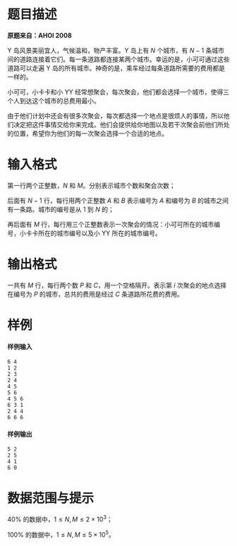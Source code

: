 
# 题目描述

**原题来自：AHOI 2008**

Y 岛风景美丽宜人，气候温和，物产丰富。Y 岛上有 $N$ 个城市，有 $N-1$ 条城市间的道路连接着它们。每一条道路都连接某两个城市。幸运的是，小可可通过这些道路可以走遍 Y 岛的所有城市。神奇的是，乘车经过每条道路所需要的费用都是一样的。

小可可，小卡卡和小 YY 经常想聚会，每次聚会，他们都会选择一个城市，使得三个人到达这个城市的总费用最小。

由于他们计划中还会有很多次聚会，每次都选择一个地点是很烦人的事情，所以他们决定把这件事情交给你来完成。他们会提供给你地图以及若干次聚会前他们所处的位置，希望你为他们的每一次聚会选择一个合适的地点。

# 输入格式

第一行两个正整数，$N$ 和 $M$。分别表示城市个数和聚会次数；

后面有 $N-1$ 行，每行用两个正整数 $A$ 和 $B$ 表示编号为 $A$ 和编号为 $B$ 的城市之间有一条路。城市的编号是从 $1$ 到 $N$ 的；

再后面有 $M$ 行，每行用三个正整数表示一次聚会的情况：小可可所在的城市编号，小卡卡所在的城市编号以及小 YY 所在的城市编号。

# 输出格式

一共有 $M$ 行，每行两个数 $P$ 和 $C$，用一个空格隔开。表示第 $i$ 次聚会的地点选择在编号为 $P$ 的城市，总共的费用是经过 $C$ 条道路所花费的费用。

# 样例

#### 样例输入
```plain
6 4
1 2
2 3
2 4
4 5
5 6
4 5 6
6 3 1
2 4 4
6 6 6
```

#### 样例输出
```plain
5 2
2 5
4 1
6 0
```

# 数据范围与提示

$40\%$ 的数据中，$1\le N,M\le 2\times 10^3$；

$100\%$ 的数据中，$1\le N,M\le 5\times 10^5$。

